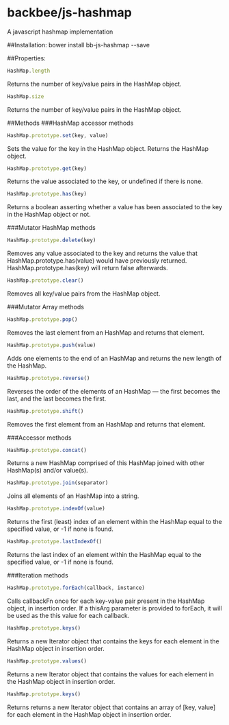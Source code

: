 backbee/js-hashmap
==========

A javascript hashmap implementation

##Installation:
bower install bb-js-hashmap --save



##Properties:

```js
HashMap.length
```
Returns the number of key/value pairs in the HashMap object.

```js
HashMap.size
```
Returns the number of key/value pairs in the HashMap object.


##Methods
###HashMap accessor methods

```js
HashMap.prototype.set(key, value)
```
Sets the value for the key in the HashMap object. Returns the HashMap object.

```js
HashMap.prototype.get(key)
```
Returns the value associated to the key, or undefined if there is none.

```js
HashMap.prototype.has(key)
```
Returns a boolean asserting whether a value has been associated to the key in the HashMap object or not.



###Mutator HashMap methods

```js
HashMap.prototype.delete(key)
```
Removes any value associated to the key and returns the value that HashMap.prototype.has(value) would have previously returned. HashMap.prototype.has(key) will return false afterwards.

```js
HashMap.prototype.clear()
```
Removes all key/value pairs from the HashMap object.


###Mutator Array methods

```js
HashMap.prototype.pop()
```
Removes the last element from an HashMap and returns that element.

```js
HashMap.prototype.push(value)
```
Adds one elements to the end of an HashMap and returns the new length of the HashMap.

```js
HashMap.prototype.reverse()
```
Reverses the order of the elements of an HashMap — the first becomes the last, and the last becomes the first.

```js
HashMap.prototype.shift()
```
Removes the first element from an HashMap and returns that element.

###Accessor methods

```js
HashMap.prototype.concat()
```
Returns a new HashMap comprised of this HashMap joined with other HashMap(s) and/or value(s).

```js
HashMap.prototype.join(separator)
```
Joins all elements of an HashMap into a string.

```js
HashMap.prototype.indexOf(value)
```
Returns the first (least) index of an element within the HashMap equal to the specified value, or -1 if none is found.

```js
HashMap.prototype.lastIndexOf()
```
Returns the last index of an element within the HashMap equal to the specified value, or -1 if none is found.




###Iteration methods

```js
HashMap.prototype.forEach(callback, instance)
```
Calls callbackFn once for each key-value pair present in the HashMap object, in insertion order. If a thisArg parameter is provided to forEach, it will be used as the this value for each callback.

```js
HashMap.prototype.keys()
```
Returns a new Iterator object that contains the keys for each element in the HashMap object in insertion order.

```js
HashMap.prototype.values()
```
Returns a new Iterator object that contains the values for each element in the HashMap object in insertion order.

```js
HashMap.prototype.keys()
```
Returns returns a new Iterator object that contains an array of [key, value] for each element in the HashMap object in insertion order.

